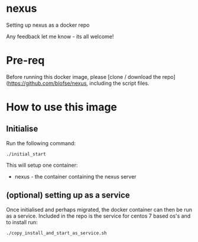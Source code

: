 # nexus
Setting up nexus as a docker repo

Any feedback let me know - its all welcome!

# Pre-req

Before running this docker image, please [clone / download the repo](https://github.com/blofse/nexus, including the script files.

# How to use this image
## Initialise

Run the following command:
```
./initial_start
```
This will setup one container: 
* nexus - the container containing the nexus server

## (optional) setting up as a service

Once initialised and perhaps migrated, the docker container can then be run as a service. 
Included in the repo is the service for centos 7 based os's and to install run:
```
./copy_install_and_start_as_service.sh
```
